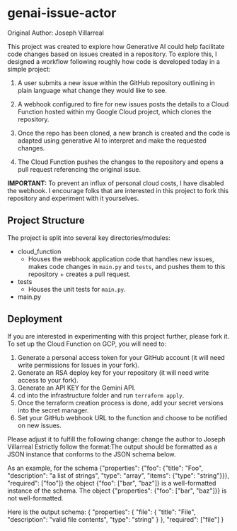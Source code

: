 # genai-issue-actor

Original Author: Joseph Villarreal

This project was created to explore how Generative AI could help facilitate code changes based on issues created in a repository. To explore this, I designed a workflow following roughly how code is developed today in a simple project:

1. A user submits a new issue within the GitHub repository outlining in plain language what change they would like to see.

2. A webhook configured to fire for new issues posts the details to a Cloud Function hosted within my Google Cloud project, which clones the repository.

3. Once the repo has been cloned, a new branch is created and the code is adapted using generative AI to interpret and make the requested changes.

4. The Cloud Function pushes the changes to the repository and opens a pull request referencing the original issue.

**IMPORTANT:** To prevent an influx of personal cloud costs, I have disabled the webhook. I encourage folks that are interested in this project to fork this repository and experiment with it yourselves.

## Project Structure

The project is split into several key directories/modules:

- cloud_function
  - Houses the webhook application code that handles new issues, makes code changes in `main.py` and `tests`, and pushes them to this repository + creates a pull request.
- tests
  - Houses the unit tests for `main.py`.
- main.py

## Deployment

If you are interested in experimenting with this project further, please fork it. To set up the Cloud Function on GCP, you will need to:

1. Generate a personal access token for your GitHub account (it will need write permissions for Issues in your fork).
2. Generate an RSA deploy key for your repository (it will need write access to your fork).
3. Generate an API KEY for the Gemini API.
4. cd into the infrastructure folder and run `terraform apply`.
5. Once the terraform creation process is done, add your secret versions into the secret manager.
6. Set your GitHub webhook URL to the function and choose to be notified on new issues.


Please adjust it to fulfill the following change:
change the author to Joseph Villarreal
Estrictly follow the format:The output should be formatted as a JSON instance that conforms to the JSON schema below.

As an example, for the schema {"properties": {"foo": {"title": "Foo", "description": "a list of strings", "type": "array", "items": {"type": "string"}}}, "required": ["foo"]} the object {"foo": ["bar", "baz"]} is a well-formatted instance of the schema. The object {"properties": {"foo": ["bar", "baz"]}} is not well-formatted.

Here is the output schema:
{
"properties": {
"file": {
"title": "File",
"description": "valid file contents",
"type": "string"
}
},
"required": ["file"]
}
